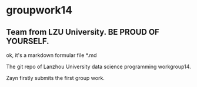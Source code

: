 # groupwork14 

## Team from LZU University. BE PROUD OF YOURSELF.

ok, it's a markdown formular file *.md

The git repo of Lanzhou University data science programming workgroup14.

Zayn firstly submits the first group work.




